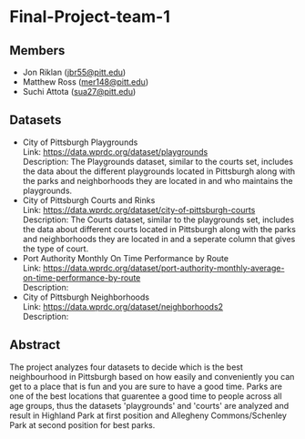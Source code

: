 # Final-Project-team-1
## Members
* Jon Riklan  (jbr55@pitt.edu)
* Matthew Ross (mer148@pitt.edu) 
* Suchi Attota (sua27@pitt.edu)
## Datasets
* City of Pittsburgh Playgrounds  
Link: https://data.wprdc.org/dataset/playgrounds  
Description: The Playgrounds dataset, similar to the courts set, includes the data about the different playgrounds located in Pittsburgh along with the parks and neighborhoods they are located in and who maintains the playgrounds.  
* City of Pittsburgh Courts and Rinks  
Link: https://data.wprdc.org/dataset/city-of-pittsburgh-courts  
Description: The Courts dataset, similar to the playgrounds set, includes the data about different courts located in Pittsburgh along with the parks and neighborhoods they are located in and a seperate column that gives the type of court.  
* Port Authority Monthly On Time Performance by Route  
Link: https://data.wprdc.org/dataset/port-authority-monthly-average-on-time-performance-by-route  
Description:
* City of Pittsburgh Neighborhoods  
Link: https://data.wprdc.org/dataset/neighborhoods2  
Description:
## Abstract
The project analyzes four datasets to decide which is the best neighbourhood in Pittsburgh based on how easily and conveniently you can get to a place that is fun and you are sure to have a good time. Parks are one of the best locations that guarentee a good time to people across all age groups, thus the datasets 'playgrounds' and 'courts' are analyzed and result in Highland Park at first position and Allegheny Commons/Schenley Park at second position for best parks.
